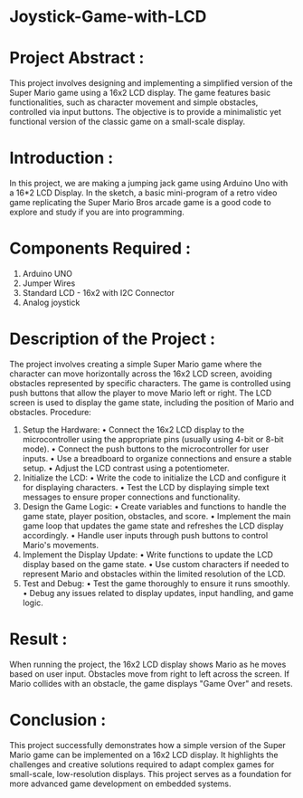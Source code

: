 # Joystick-Game-with-LCD
# Project Abstract :
This project involves designing and implementing a simplified version of the Super Mario game using a 16x2 LCD display. The game features basic functionalities, such as character movement and simple obstacles, controlled via input buttons. The objective is to provide a minimalistic yet functional version of the classic game on a small-scale display.
# Introduction :
In this project, we are making a jumping jack game using Arduino Uno with a 16*2 LCD Display. In the sketch, a basic mini-program of a retro video game replicating the Super Mario Bros arcade game is a good code to explore and study if you are into programming.
# Components Required : 
1. Arduino UNO 
2. Jumper Wires 
3. Standard LCD - 16x2 with I2C Connector
4. Analog joystick 

# Description of the Project : 
The project involves creating a simple Super Mario game where the character can move horizontally across the 16x2 LCD screen, avoiding obstacles represented by specific characters. The game is controlled using push buttons that allow the player to move Mario left or right. The LCD screen is used to display the game state, including the position of Mario and obstacles.
Procedure: 
1.	Setup the Hardware:
•	Connect the 16x2 LCD display to the microcontroller using the appropriate pins (usually using 4-bit or 8-bit mode).
•	Connect the push buttons to the microcontroller for user inputs.
•	Use a breadboard to organize connections and ensure a stable setup.
•	Adjust the LCD contrast using a potentiometer.
2.	Initialize the LCD:
•	Write the code to initialize the LCD and configure it for displaying characters.
•	Test the LCD by displaying simple text messages to ensure proper connections and functionality.
3.	Design the Game Logic:
•	Create variables and functions to handle the game state, player position, obstacles, and score.
•	Implement the main game loop that updates the game state and refreshes the LCD display accordingly.
•	Handle user inputs through push buttons to control Mario's movements.
4.	Implement the Display Update:
•	Write functions to update the LCD display based on the game state.
•	Use custom characters if needed to represent Mario and obstacles within the limited resolution of the LCD.
5.	Test and Debug:
•	Test the game thoroughly to ensure it runs smoothly.
•	Debug any issues related to display updates, input handling, and game logic.
# Result :
When running the project, the 16x2 LCD display shows Mario as he moves based on user input. Obstacles move from right to left across the screen. If Mario collides with an obstacle, the game displays "Game Over" and resets.
# Conclusion : 
This project successfully demonstrates how a simple version of the Super Mario game can be implemented on a 16x2 LCD display. It highlights the challenges and creative solutions required to adapt complex games for small-scale, low-resolution displays. This project serves as a foundation for more advanced game development on embedded systems.
